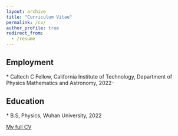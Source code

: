 ```yaml
---
layout: archive
title: "Curriculum Vitae"
permalink: /cv/
author_profile: true
redirect_from:
  - /resume
---
```


<h2>Employment</h2>  
* Caltech C Fellow, California Institute of Technology, Department of Physics Mathematics and Astronomy, 2022-


<h2>Education</h2>  
* B.S, Physics, Wuhan University, 2022

<span style="color:#5DADE2">[My full CV](https://yzding.github.io/files/cv-yzding.pdf)</span>



